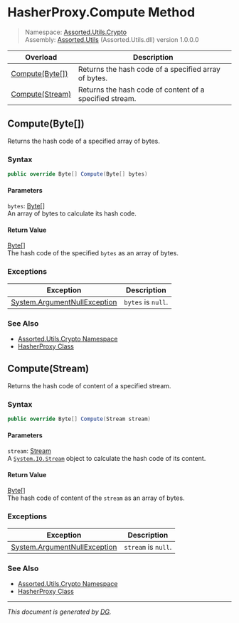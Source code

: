 ﻿# HasherProxy.Compute Method

> Namespace: [Assorted.Utils.Crypto](_toc.Assorted.Utils.md#Assorted.Utils.Crypto%20Namespace)\
> Assembly: [Assorted.Utils](_toc.Assorted.Utils.md) (Assorted.Utils.dll) version 1.0.0.0

Overload | Description
--- | ---
[Compute(Byte[])](Assorted.Utils.Crypto.HasherProxy.Compute.md#Compute%28Byte%5B%5D%29) | Returns the hash code of a specified array of bytes.
[Compute(Stream)](Assorted.Utils.Crypto.HasherProxy.Compute.md#Compute%28Stream%29) | Returns the hash code of content of a specified stream.

## Compute(Byte[])

Returns the hash code of a specified array of bytes.

### Syntax

```csharp
public override Byte[] Compute(Byte[] bytes)
```

#### Parameters

`bytes`: [Byte[]](https://docs.microsoft.com/en-us/dotnet/api/system.byte)\
An array of bytes to calculate its hash code.

#### Return Value

[Byte[]](https://docs.microsoft.com/en-us/dotnet/api/system.byte)\
The hash code of the specified `bytes` as an array of bytes.

### Exceptions

Exception | Description
--- | ---
[System.ArgumentNullException](https://docs.microsoft.com/en-us/dotnet/api/system.argumentnullexception) | `bytes` is `null`.

### See Also

- [Assorted.Utils.Crypto Namespace](_toc.Assorted.Utils.md#Assorted.Utils.Crypto%20Namespace)
- [HasherProxy Class](Assorted.Utils.Crypto.HasherProxy.md)

## Compute(Stream)

Returns the hash code of content of a specified stream.

### Syntax

```csharp
public override Byte[] Compute(Stream stream)
```

#### Parameters

`stream`: [Stream](https://docs.microsoft.com/en-us/dotnet/api/system.io.stream)\
A [`System.IO.Stream`](https://docs.microsoft.com/en-us/dotnet/api/system.io.stream) object to calculate the hash code of its content.

#### Return Value

[Byte[]](https://docs.microsoft.com/en-us/dotnet/api/system.byte)\
The hash code of content of the `stream` as an array of bytes.

### Exceptions

Exception | Description
--- | ---
[System.ArgumentNullException](https://docs.microsoft.com/en-us/dotnet/api/system.argumentnullexception) | `stream` is `null`.

### See Also

- [Assorted.Utils.Crypto Namespace](_toc.Assorted.Utils.md#Assorted.Utils.Crypto%20Namespace)
- [HasherProxy Class](Assorted.Utils.Crypto.HasherProxy.md)

---

_This document is generated by [DG](https://github.com/Khojasteh/dg)._
